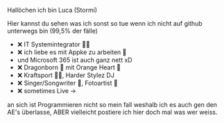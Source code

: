 Hallöchen ich bin Luca (Stormi)

Hier kannst du sehen was ich sonst so tue wenn ich nicht auf github unterwegs bin (99,5% der fälle)

- ❌ IT Systemintegrator 🧑‍💻
- ❌ ich liebe es mit Appke zu arbeiten 🍎 
-   und Microsoft 365 ist auch ganz nett xD
- ❌ Dragonborn 🐉 mit Orange Heart 🧡 
- ❌ Kraftsport 🏋️‍♀️, Harder Stylez DJ
- ❌ Singer/Songwriter 🎤, Fotoartist 📸
- ❌ sometimes Live ->

an sich ist Programmieren nicht so mein fall weshalb ich es auch gen den AE's überlasse,
ABER vielleicht postiere ich hier doch mal was wer weiss.
